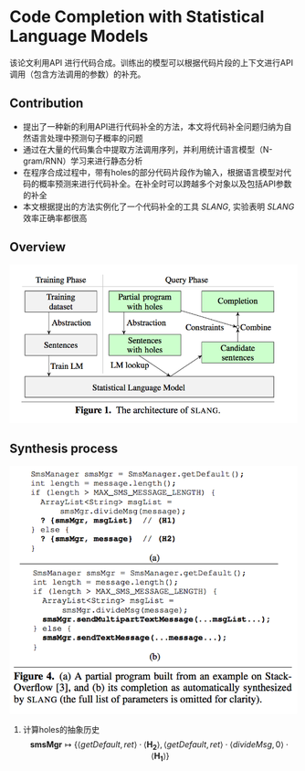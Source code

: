 # Code Completion with Statistical Language Models

该论文利用API 进行代码合成。训练出的模型可以根据代码片段的上下文进行API调用（包含方法调用的参数）的补充。

## Contribution

- 提出了一种新的利用API进行代码补全的方法，本文将代码补全问题归纳为自然语言处理中预测句子概率的问题
- 通过在大量的代码集合中提取方法调用序列，并利用统计语言模型（N-gram/RNN）学习来进行静态分析
- 在程序合成过程中，带有holes的部分代码片段作为输入，根据语言模型对代码的概率预测来进行代码补全。在补全时可以跨越多个对象以及包括API参数的补全
- 本文根据提出的方法实例化了一个代码补全的工具 _SLANG_, 实验表明 _SLANG_ 效率正确率都很高

## Overview

![The architecture of _SLANG_ ](image/architecture.png)

## Synthesis process

![An example of code synthesis](image/synthesis_example.png)

1. 计算holes的抽象历史
  $$ \mathbf{smsMgr} \mapsto \left \{ \left \langle getDefault, ret \right \rangle \cdot \left \langle \mathbf{H_{2}} \right \rangle, \left \langle getDefault, ret \right \rangle\cdot \left \langle divideMsg, 0 \right \rangle\cdot \left \langle \mathbf{H_{1}} \right \rangle \right \} $$
